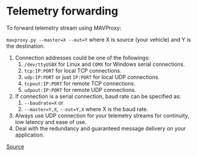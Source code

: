 # Telemetry forwarding
To forward telemetry stream using MAVProxy:

`mavproxy.py --master=X --out=Y` where X is source (your vehicle) and Y is the destination.

1. Connection addresses could be one of the followings:
   1. `/dev/ttyUSBX` for Linux and `COMX` for Windows serial connections.
   2. `tcp:IP:PORT` for local TCP connections.
   3. `udp:IP:PORT` or just `IP:PORT` for local UDP connections.
   4. `tcpout:IP:PORT` for remote TCP connections.
   5. `udpout:IP:PORT` for remote UDP connections.
2. If connection is a serial connection, baud rate can be specified as:
   1. `--baudrate=X` or 
   2. `--master=Y,X`, `--out=Y,X` where X is the baud rate.
3. Always use UDP connection for your telemetry streams for continuity, low latency and ease of use.
4. Deal with the redundancy and guaranteed message delivery on your application.

[Source](https://ardupilot.org/mavproxy/docs/getting_started/forwarding.html)